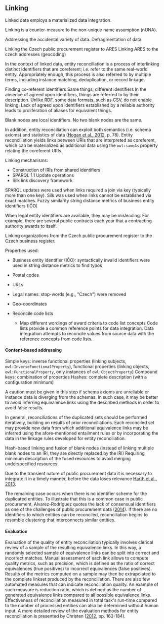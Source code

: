 ## Linking

Linked data employs a materialized data integration.

Linking is a counter-measure to the non-unique name assumption (nUNA).

Addressing the accidental variety of data.
Defragmentation of data

Linking the Czech public procurement register to ARES
Linking ARES to the czech addresses (geocoding)

In the context of linked data, entity reconciliation is a process of interlinking distinct identifiers that are coreferent; i.e. refer to the same real-world entity.
Appropriately enough, this process is also referred to by multiple terms, including instance matching, deduplication, or record linkage.

Finding co-referent identifiers
Same things, different identifiers
In the absence of agreed upon identifiers, things are referred to by their description.
Unlike RDF, some data formats, such as CSV, do not enable linking.
Lack of agreed upon identifiers established by a reliable authority leads to proliferation of aliases for equivalent things.

Blank nodes are local identifiers.
No two blank nodes are the same.

In addition, entity reconciliation can exploit both semantics (i.e. schema axioms) and statistics of data ([Hogan et al., 2012](#Hogan2012), p. 78).
Entity reconciliation yields links between URIs that are interpreted as coreferent, which can be materialized as additional data using the `owl:sameAs` property relating the coreferent URIs. 

Linking mechanisms:

* Construction of IRIs from shared identifiers
* SPARQL 1.1 Update operations
* Silk link discovery framework

SPARQL updates were used when links required a join via key (typically more than one key).
Silk was used when links cannot be established via exact matches.
Fuzzy similarity
string distance metrics of business entity identifiers (IČO)

When legal entity identifiers are available, they may be misleading.
For example, there are several public contracts each year that a contracting authority awards to itself.

Linking organizations from the Czech public procurement register to the Czech business register.

Properties used:

* Business entity identifier (IČO): syntactically invalid identifiers were used in string distance metrics to find typos
* Postal codes
* URLs
* Legal names: stop-words (e.g., "Czech") were removed
* Geo-coordinates

* Reconcile code lists
  * Map different wordings of award criteria to code list concepts
Code lists provide a common reference points for data integration.
Data integration attempts to reconcile values from source data with the reference concepts from code lists.

#### Content-based addressing

Simple keys: inverse functional properties (linking subjects, `owl:InverseFunctionalProperty`), functional properties (linking objects, `owl:FunctionalProperty`, only instances of `owl:ObjectProperty`)
Compound keys: combination of properties
Hashes: complete description (with a configuration minimum) 

A caution must be given in this step if schema axioms are unreliable or instance data is diverging from the schemas.
In such case, it may be better to avoid inferring equivalence links using the described methods in order to avoid false results.

In general, reconciliations of the duplicated sets should be performed iteratively, building on results of prior reconciliations.
Each reconciled set may provide new data from which additional equivalence links may be inferred using the afore-mentioned entailment rules or by incorporating the data in the linkage rules developed for entity reconciliation.
<!-- Is it also non-monotonic? I.e. reconciling resources may produce more conflicts to reconcile. -->

Hash-based linking and fusion of blank nodes (instead of linking multiple blank nodes to an IRI, they are directly replaced by the IRI)
Requiring minimum description of the fused resources to avoid merging underspecified resources.

<!--
While the title suggests the blog post is about data fusion, it is more about linking.
<http://blog.mynarz.net/2016/10/basic-fusion-of-rdf-data-in-sparql.html>
Perhaps the confusion arises from fusion and linking being merged when dealing with blank nodes.
-->

Due to the transient nature of public procurement data it is necessary to integrate it in a timely manner, before the data loses relevance [Harth et al., 2013](#Harth2013).

The remaining case occurs when there is no identifier scheme for the duplicated entities.
To illustrate that this is a common case in public procurement, Alvarez-Rodríguez quotes the lack of consensual identifiers as one of the challenges of public procurement data ([2014](#AlvarezRodriguez2014)).
If there are no identifiers to which entities can be reconciled, reconciliation begins to resemble clustering that interconnects similar entities.

#### Evaluation

Evaluation of the quality of entity reconciliation typically involves clerical review of a sample of the resulting equivalence links. <!-- ([Christen, 2012](#Christen2012), p. 174) -->
In this way, a randomly selected sample of equivalence links can be split into correct and incorrect matches.
Manual assessment of each link allows to compute quality metrics, such as precision, which is defined as the ratio of correct equivalences (true positives) to incorrect equivalences (false positives).
Results of the metrics computed on a sample may then be extrapolated to the complete linkset produced by the reconciliation.
There are also few automated measures that can indicate reconciliation quality.
An example of such measure is reduction ratio, which is defined as the number of generated equivalence links compared to all possible equivalence links.
Effectiveness of reconciliation measured in total task's run-time compared to the number of processed entities can also be determined without human input.
A more detailed review of the evaluation methods for entity reconciliation is presented by Christen ([2012](#Christen2012), pp. 163-184).
